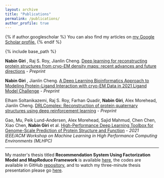 ```yaml
---
layout: archive
title: "Publications"
permalink: /publications/
author_profile: true
---
```


{% if author.googlescholar %}
  You can also find my articles on <u><a href="{{author.googlescholar}}">my Google Scholar profile</a>.</u>
{% endif %}

{% include base_path %}

**Nabin Giri** , Raj S. Roy, Jianlin Cheng. <a href="https://arxiv.org/abs/2209.08171" target="_blank">Deep learning for reconstructing protein structures from cryo-EM density maps: recent advances and future directions</a> - *Preprint*

**Nabin Giri** , Jianlin Cheng. <a href="https://www.biorxiv.org/content/10.1101/2022.05.27.493799v1" target="_blank">A Deep Learning Bioinformatics Approach to Modeling Protein-Ligand Interaction with cryo-EM Data in 2021 Ligand Model Challenge</a> - *Preprint*

Elham Soltanikazemi, Raj S. Roy, Farhan Quadir, **Nabin Giri**, Alex Morehead, Jianlin Cheng. <a href="https://arxiv.org/abs/2205.13594" target="_blank">DRLComplex: Reconstruction of protein quaternary structures using deep reinforcement learning</a> - *Preprint*

Gao, Mu, Peik Lund-Andersen, Alex Morehead, Sajid Mahmud, Chen Chen, Xiao Chen, **Nabin Giri** et al. <a href="https://ieeexplore.ieee.org/stamp/stamp.jsp?tp=&arnumber=9652872" target="_blank">High-Performance Deep Learning Toolbox for Genome-Scale Prediction of Protein Structure and Function</a> - *2021 IEEE/ACM Workshop on Machine Learning in High Performance Computing Environments (MLHPC)*

---------------------------------------
My master's thesis titled **Recommendation System Using Factorization Model and MapReduce Framework** is available <a href="https://zenodo.org/record/6591586#.YpPLquzMJBY" target="_blank">here</a>, the codes are available in GitHub <a href="https://github.com/nabingiri/recommendation-system" target="_blank">repository</a>, and to watch my three-minute thesis presentation please go  <a href="https://youtu.be/KVL9eQ35YSY" target="_blank">here</a>.

